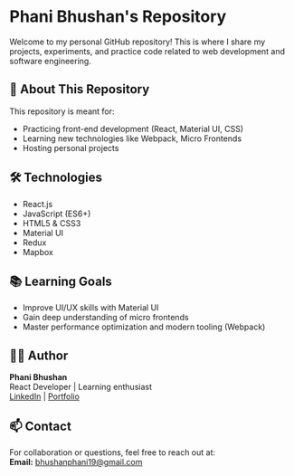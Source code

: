 # Phani Bhushan's Repository

Welcome to my personal GitHub repository! This is where I share my projects, experiments, and practice code related to web development and software engineering.

## 📁 About This Repository

This repository is meant for:
- Practicing front-end development (React, Material UI, CSS)
- Learning new technologies like Webpack, Micro Frontends
- Hosting personal projects

## 🛠 Technologies

- React.js
- JavaScript (ES6+)
- HTML5 & CSS3
- Material UI
- Redux 
- Mapbox 

## 📚 Learning Goals

- Improve UI/UX skills with Material UI
- Gain deep understanding of micro frontends
- Master performance optimization and modern tooling (Webpack)

## 🧑‍💻 Author

**Phani Bhushan**  
React Developer | Learning enthusiast  
[LinkedIn](linkedin.com/in/agoninaga-phanibhushan-059686355) | [Portfolio](https://yourportfolio.com) 

## 📫 Contact

For collaboration or questions, feel free to reach out at:  
**Email:** bhushanphani19@gmail.com
